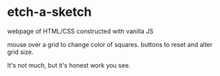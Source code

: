 # etch-a-sketch
webpage of HTML/CSS constructed with vanilla JS

mouse over a grid to change color of squares. 
buttons to reset and alter grid size.

It's not much, but it's honest work you see.
